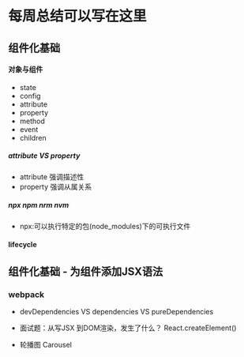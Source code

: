 # 每周总结可以写在这里

## 组件化基础

#### 对象与组件

- state
- config
- attribute
- property
- method
- event
- children

##### attribute VS property

- attribute 强调描述性
- property  强调从属关系

##### npx npm nrm nvm 
- npx:可以执行特定的包(node_modules)下的可执行文件

#### lifecycle

## 组件化基础 - 为组件添加JSX语法

### webpack

- devDependencies VS dependencies VS pureDependencies
- 面试题：从写JSX 到DOM渲染，发生了什么？
  React.createElement()


- 轮播图 Carousel

